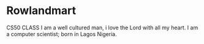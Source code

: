 # Rowlandmart
CS50 CLASS
I am a well cultured man, i love the Lord with all my heart.
I am a computer scientist; born in Lagos Nigeria.
